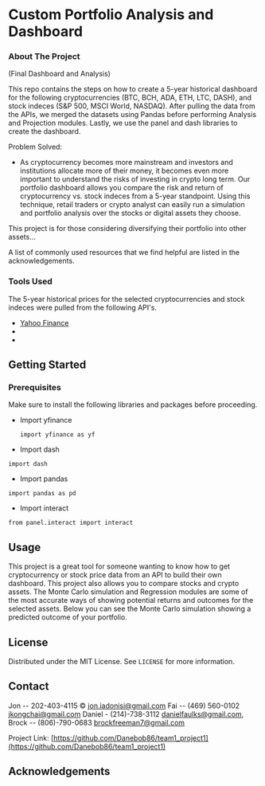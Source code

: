 # Custom Portfolio Analysis and Dashboard

### About The Project




(Final Dashboard and Analysis)




This repo contains the steps on how to create a 5-year historical dashboard for the following cryptocurrencies (BTC, BCH, ADA, ETH, LTC, DASH), and stock indeces (S&P 500, MSCI World, NASDAQ). After pulling the data from the APIs, we merged the datasets using Pandas before performing Analysis and Projection modules. Lastly, we use the panel and dash libraries to create the dashboard. 

Problem Solved:
* As cryptocurrency becomes more mainstream and investors and institutions allocate more of their money, it becomes even more important to understand the risks of investing in crypto long term. Our portfolio dashboard allows you compare the risk and return of cryptocurrency vs. stock indeces from a 5-year standpoint. Using this technique, retail traders or crypto analyst can easily run a simulation and portfolio analysis over the stocks or digital assets they choose. 

This project is for those considering diversifying their portfolio into other assets...   

A list of commonly used resources that we find helpful are listed in the acknowledgements.



### Tools Used

The 5-year historical prices for the selected cryptocurrencies and stock indeces were pulled from the following API's.

* [Yahoo Finance](https://finance.yahoo.com)
* 
*


## Getting Started

### Prerequisites

Make sure to install the following libraries and packages before proceeding.

* Import yfinance
  ```
  import yfinance as yf
  ```
  
* Import dash
``` 
import dash
```
* Import pandas
```
import pandas as pd
```
* Import interact
```
from panel.interact import interact
```


## Usage

This project is a great tool for someone wanting to know how to get cryptocurrency or stock price data from an API to build their own dashboard. This project also allows you to compare stocks and crypto assets. The Monte Carlo simulation and Regression modules are some of the most accurate ways of showing potential returns and outcomes for the selected assets. Below you can see the Monte Carlo simulation showing a predicted outcome of your portfolio.



## License

Distributed under the MIT License. See `LICENSE` for more information.



## Contact

Jon -- 202-403-4115 © jon.iadonisi@gmail.com
Fai -- (469) 560-0102 jkongchai@gmail.com 
Daniel - (214)-738-3112 danielfaulks@gmail.com,
Brock -- (806)-790-0683 brockfreeman7@gmail.com 


Project Link: 
[https://github.com/Danebob86/team1_project1](https://github.com/Danebob86/team1_project1)



## Acknowledgements

